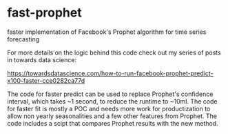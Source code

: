 # fast-prophet
faster implementation of Facebook's Prophet algorithm for time series forecasting


For more details on the logic behind this code check out my series of posts in towards data science:

https://towardsdatascience.com/how-to-run-facebook-prophet-predict-x100-faster-cce0282ca77d


The code for faster predict can be used to replace Prophet's confidence interval, which takes ~1 second, to reduce the runtime to ~10ml.
The code for faster fit is mostly a POC and needs more work for productization to allow non yearly seasonalities and a few other features from Prophet. The code includes a scipt that compares Prophet results with the new method.
